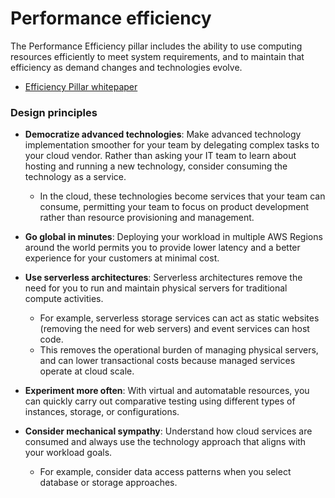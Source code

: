 # Performance efficiency

The Performance Efficiency pillar includes the ability to use computing resources efficiently to meet system requirements, and to maintain that efficiency as demand changes and technologies evolve.

* [Efficiency Pillar whitepaper](https://docs.aws.amazon.com/wellarchitected/latest/performance-efficiency-pillar/welcome.html?ref=wellarchitected-wp)

### Design principles

* **Democratize advanced technologies**: Make advanced technology implementation smoother for your team by delegating complex tasks to your cloud vendor. Rather than asking your IT team to learn about hosting and running a new technology, consider consuming the technology as a service.
  * In the cloud, these technologies become services that your team can consume, permitting your team to focus on product development rather than resource provisioning and management.
* **Go global in minutes**: Deploying your workload in multiple AWS Regions around the world permits you to provide lower latency and a better experience for your customers at minimal cost.

* **Use serverless architectures**: Serverless architectures remove the need for you to run and maintain physical servers for traditional compute activities.
  * For example, serverless storage services can act as static websites (removing the need for web servers) and event services can host code.
  * This removes the operational burden of managing physical servers, and can lower transactional costs because managed services operate at cloud scale.
* **Experiment more often**:  With virtual and automatable resources, you can quickly carry out comparative testing using different types of instances, storage, or configurations.
* **Consider mechanical sympathy**: Understand how cloud services are consumed and always use the technology approach that aligns with your workload goals.
  * For example, consider data access patterns when you select database or storage approaches. 